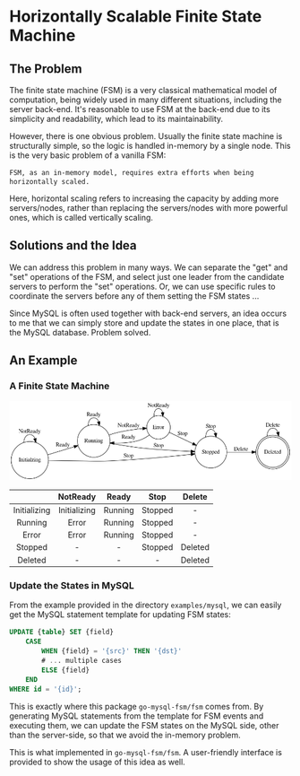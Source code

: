 # Horizontally Scalable Finite State Machine

## The Problem

The finite state machine (FSM) is a very classical mathematical model of computation, being widely used in many different situations, including the server back-end. It's reasonable to use FSM at the back-end due to its simplicity and readability, which lead to its maintainability.

However, there is one obvious problem. Usually the finite state machine is structurally simple, so the logic is handled in-memory by a single node. This is the very basic problem of a vanilla FSM:

    FSM, as an in-memory model, requires extra efforts when being horizontally scaled.
  
Here, horizontal scaling refers to increasing the capacity by adding more servers/nodes, rather than replacing the servers/nodes with more powerful ones, which is called vertically scaling.

## Solutions and the Idea

We can address this problem in many ways. We can separate the "get" and "set" operations of the FSM, and select just one leader from the candidate servers to perform the "set" operations. Or, we can use specific rules to coordinate the servers before any of them setting the FSM states ...

Since MySQL is often used together with back-end servers, an idea occurs to me that we can simply store and update the states in one place, that is the MySQL database. Problem solved.

## An Example

### A Finite State Machine

![fsm](resources/fsm.png)

|              |   NotReady   |  Ready  |  Stop   | Delete  |
|:------------:|:------------:|:-------:|:-------:|:-------:|
| Initializing | Initializing | Running | Stopped |    -    |
|   Running    |    Error     | Running | Stopped |    -    |
|    Error     |    Error     | Running | Stopped |    -    |
|   Stopped    |      -       |    -    | Stopped | Deleted |
|   Deleted    |      -       |    -    |    -    | Deleted |

### Update the States in MySQL

From the example provided in the directory `examples/mysql`, we can easily get the MySQL statement template for updating FSM states:

```sql
UPDATE {table} SET {field}
    CASE
        WHEN {field} = '{src}' THEN '{dst}'
        # ... multiple cases
        ELSE {field}
    END
WHERE id = '{id}';
```

This is exactly where this package `go-mysql-fsm/fsm` comes from. By generating MySQL statements from the template for FSM events and executing them, we can update the FSM states on the MySQL side, other than the server-side, so that we avoid the in-memory problem.

This is what implemented in `go-mysql-fsm/fsm`. A user-friendly interface is provided to show the usage of this idea as well.
